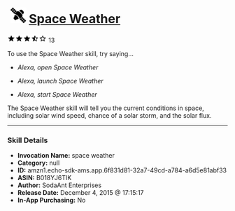 # &nbsp;<img src="skill_icon" alt="Space Weather icon" width="36"> [Space Weather](http://alexa.amazon.com/#skills/amzn1.echo-sdk-ams.app.6f831d81-32a7-49cd-a784-a6d5e81abf33)
![3.8 stars](../../images/ic_star_black_18dp_1x.png)![3.8 stars](../../images/ic_star_black_18dp_1x.png)![3.8 stars](../../images/ic_star_black_18dp_1x.png)![3.8 stars](../../images/ic_star_half_black_18dp_1x.png)![3.8 stars](../../images/ic_star_border_black_18dp_1x.png) 13

To use the Space Weather skill, try saying...

* *Alexa, open Space Weather*

* *Alexa, launch Space Weather*

* *Alexa, start Space Weather*

The Space Weather skill will tell you the current conditions in space, including solar wind speed, chance of a solar storm, and the solar flux.

***

### Skill Details

* **Invocation Name:** space weather
* **Category:** null
* **ID:** amzn1.echo-sdk-ams.app.6f831d81-32a7-49cd-a784-a6d5e81abf33
* **ASIN:** B018YJ6TIK
* **Author:** SodaAnt Enterprises
* **Release Date:** December 4, 2015 @ 17:15:17
* **In-App Purchasing:** No
